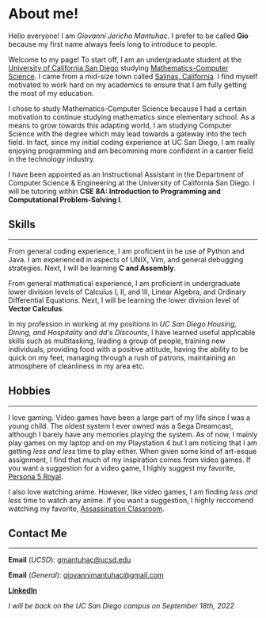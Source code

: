 # About me!

Hello everyone! I am *Giovanni Jericho Mantuhac*. I prefer to be called **Gio** because my first name always feels long to introduce to people. 

Welcome to my page! To start off, I am an undergraduate student at the [University of California San Diego](https://ucsd.edu/) studying [Mathematics-Computer Science](https://math.ucsd.edu/students/undergraduate/ma30-math-computer-science-b-s/). I came from a mid-size town called [Salinas, California](https://goo.gl/maps/9GdQRhixtecGmD4V6). I find myself motivated to work hard on my academics to ensure that I am fully getting the most of my education. 

I chose to study Mathematics-Computer Science because I had a certain motivation to continue studying mathematics since elementary school. As a means to grow towards this adapting world, I am studying Computer Science with the degree which may lead towards a gateway into the tech field. In fact, since my initial coding experience at UC San Diego, I am really enjoying programming and am becomming more confident in a career field in the technology industry.

I have been appointed as an Instructional Assistant in the Department of Computer Science & Engineering at the University of California San Diego. I will be tutoring within **CSE 8A: Introduction to Programming and Computational Problem-Solving I**. 

## Skills
---
From general coding experience, I am proficient in he use of Python and Java. I am experienced in aspects of UNIX, Vim, and general debugging strategies. Next, I will be learning **C and Assembly**.

From general mathmatical experience, I am proficient in undergraduate lower division levels of Calculus I, II, and III, Linear Algebra, and Ordinary Differential Equations. Next, I will be learning the lower division level of **Vector Calculus**.

In my profession in working at my positions in *UC San Diego Housing, Dining, and Hospitality* and *dd's Discounts*, I have learned useful applicable skills such as multitasking, leading a group of people, training new individuals, providing food with a positive attitude, having the ability to be quick on my feet, managing through a rush of patrons, maintaining an atmosphere of cleanliness in my area etc.

## Hobbies
---
I love gaming. Video games have been a large part of my life since I was a young child. The oldest system I ever owned was a Sega Dreamcast, although I barely have any memories playing the system. As of now, I mainly play games on my laptop and on my Playstation 4 but I am noticing that I am getting *less and less* time to play either. When given some kind of art-esque assignment, I find that much of my inspiration comes from video games. If you want a suggestion for a video game, I highly suggest my favorite, [Persona 5 Royal](https://youtu.be/vWWy7V9rCrA).

I also love watching anime. However, like video games, I am finding *less and less* time to watch any anime. If you want a suggestion, I highly reccomend watching my favorite, [Assassination Classroom](https://myanimelist.net/anime/24833/Ansatsu_Kyoushitsu?q=assassin&cat=anime).

## Contact Me
--- 
**Email** (*UCSD*): gmantuhac@ucsd.edu

**Email** (*General*): giovannimantuhac@gmail.com

**[LinkedIn](https://www.linkedin.com/in/giovanni-mantuhac/)**

*I will be back on the UC San Diego campus on September 18th, 2022*

